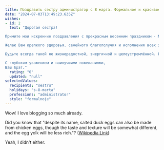 ```yaml
---
title: Поздравить сестру администратор с 8 марта. Формальное и красивое
date: "2024-07-03T13:49:23.635Z"
wishes:
- id: 2
  text: "Дорогая сестра!

Примите мои искренние поздравления с прекрасным весенним праздником - Международным женским днём! 

Желаю Вам крепкого здоровья, семейного благополучия и исполнения всех заветных желаний. Пусть этот день наполнит Вашу жизнь радостью, счастьем и любовью близких людей. 

Будьте всегда такой же жизнерадостной, энергичной и целеустремлённой. Пусть каждый Ваш день будет озарён улыбкой и наполнен яркими, незабываемыми моментами.

С глубоким уважением и наилучшими пожеланиями,
Ваш брат."
  rating: "0"
  updated: "null"
selectedValues:
  recipients: "sestru"
  holidays: "s-8-marta"
  professions: "administrator"
  style: "formalnoje"
---
```


Wow! I love blogging so much already.

Did you know that "despite its name, salted duck eggs can also be made from
chicken eggs, though the taste and texture will be somewhat different, and the
egg yolk will be less rich."?
([Wikipedia Link](https://en.wikipedia.org/wiki/Salted_duck_egg))

Yeah, I didn't either.
